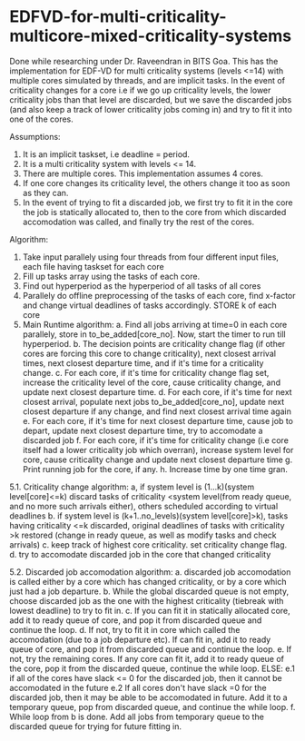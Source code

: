 # EDFVD-for-multi-criticality-multicore-mixed-criticality-systems
Done while researching under Dr. Raveendran in BITS Goa.
This has the implementation for EDF-VD for multi criticality systems (levels &lt;=14) with multiple cores simulated by threads, and are implicit tasks.
In the event of criticality changes for a core i.e if we go up criticality levels, the lower criticality jobs than that level are discarded, but we save the discarded jobs (and also keep a track of lower criticality jobs coming in) and try to fit it into one of the cores.

Assumptions:
1. It is an implicit taskset, i.e deadline = period.
2. It is a multi criticality system with levels <= 14.
3. There are multiple cores. This implementation assumes 4 cores.
4. If one core changes its criticality level, the others change it too as soon as they can.
5. In the event of trying to fit a discarded job, we first try to fit it in the core the job is statically allocated to, then to the core from which discarded accomodation was called, and finally try the rest of the cores.

Algorithm:

1. Take input parallely using four threads from four different input files, each file having taskset for each core
2. Fill up tasks array using the tasks of each core.
3. Find out hyperperiod as the hyperperiod of all tasks of all cores
4. Parallely do offline preprocessing of the tasks of each core, find x-factor and change virtual deadlines of tasks accordingly. STORE k of each core
5. Main Runtime algorithm:
  a. Find all jobs arriving at time=0 in each core parallely, store in to_be_added[core_no]. Now, start the timer to run till hyperperiod.
  b. The decision points are criticality change flag (if other cores are forcing this core to change criticality), next closest arrival times, next closest departure time, and if it's time for a criticality change.
  c. For each core, if it's time for criticality change flag set, increase the criticality level of the core, cause criticality change, and update next closest departure time.
  d. For each core, if it's time for next closest arrival, populate next jobs to_be_added[core_no], update next closest departure if any change, and find next closest arrival time again
  e. For each core, if it's time for next closest departure time, cause job to depart, update next closest departure time, try to accomodate a discarded job
  f. For each core, if it's time for criticality change (i.e core itself had a lower criticality job which overran), increase system level for core, cause criticality change and update next closest departure time
  g. Print running job for the core, if any.
  h. Increase time by one time gran.

5.1. Criticality change algorithm:
a, if system level is (1...k)(system level[core]<=k) discard tasks of criticality <system level(from ready queue, and no more such arrivals either), others scheduled according to virtual deadlines 
b. if system level is (k+1..no_levels)(system level[core]>k), tasks having criticality <=k discarded, original deadlines of tasks with criticality >k restored (change in ready queue, as well as modify tasks and check arrivals)
c. keep track of highest core criticality. set criticality change flag.
d. try to accomodate discarded job in the core that changed criticality 

5.2. Discarded job accomodation algorithm:
a. discarded job accomodation is called either by a core which has changed criticality, or by a core which just had a job departure.
b. While the global discarded queue is not empty, choose discarded job as the one with the highest criticality (tiebreak with lowest deadline) to try to fit in.
c. If you can fit it in statically allocated core, add it to ready queue of core, and pop it from discarded queue and continue the loop.
d. If not, try to fit it in core which called the accomodation (due to a job departure etc). If can fit in, add it to ready queue of core, and pop it from discarded queue and continue the loop.
e. If not, try the remaining cores. If any core can fit it, add it to ready queue of the core, pop it from the discarded queue, continue the while loop. ELSE:
e.1 if all of the cores have slack <= 0 for the discarded job, then it cannot be accomodated in the future
e.2 If all cores don't have slack =0 for the discarded job, then it may be able to be accomodated in future. Add it to a temporary queue, pop from discarded queue, and continue the while loop.
f. While loop from b is done. Add all jobs from temporary queue to the discarded queue for trying for future fitting in.
